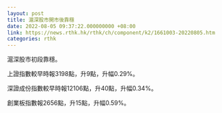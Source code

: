 ```yaml
---
layout: post
title: 滬深股市開市後靠穩
date: 2022-08-05 09:37:22.000000000 +08:00
link: https://news.rthk.hk/rthk/ch/component/k2/1661003-20220805.htm
categories: rthk
---
```


滬深股市初段靠穩。

上證指數較早時報3198點，升9點，升幅0.29%。

深證成份指數較早時報12106點，升40點，升幅0.34%。

創業板指數報2656點，升15點，升幅0.59%。
